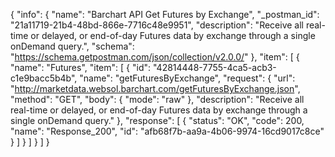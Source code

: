 {
  "info": {
    "name": "Barchart API Get Futures by Exchange",
    "_postman_id": "21a11719-21b4-48bd-866e-7716c48e9951",
    "description": "Receive all real-time or delayed, or end-of-day Futures data by exchange through a single onDemand query.",
    "schema": "https://schema.getpostman.com/json/collection/v2.0.0/"
  },
  "item": [
    {
      "name": "Futures",
      "item": [
        {
          "id": "42814448-7755-4ca5-acb3-c1e9bacc5b4b",
          "name": "getFuturesByExchange",
          "request": {
            "url": "http://marketdata.websol.barchart.com/getFuturesByExchange.json",
            "method": "GET",
            "body": {
              "mode": "raw"
            },
            "description": "Receive all real-time or delayed, or end-of-day Futures data by exchange through a single onDemand query."
          },
          "response": [
            {
              "status": "OK",
              "code": 200,
              "name": "Response_200",
              "id": "afb68f7b-aa9a-4b06-9974-16cd9017c8ce"
            }
          ]
        }
      ]
    }
  ]
}